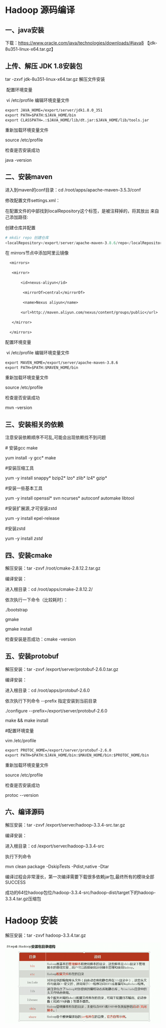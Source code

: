 # Hadoop 源码编译

## 一、java安装

下载：https://www.oracle.com/java/technologies/downloads/#java8  【jdk-8u351-linux-x64.tar.gz】

## 上传、解压 JDK 1.8安装包

tar -zxvf jdk-8u351-linux-x64.tar.gz 解压文件安装

​	配置环境变量

​	vi /etc/profile 编辑环境变量文件

```
export JAVA_HOME=/export/server/jdk1.8.0_351
export PATH=$PATH:$JAVA_HOME/bin
export CLASSPATH=.:$JAVA_HOME/lib/dt.jar:$JAVA_HOME/lib/tools.jar
```

重新加载环境变量文件

 source /etc/profile

检查是否安装成功

java -version

## 二、安装maven

进入到maven的conf目录：cd /root/apps/apache-maven-3.5.3/conf

修改配置文件settings.xml：

在配置文件的中部找到localRepository这个标签，是被注释掉的，将其放出      来自己添加路径:

创建仓库并配置

```powershell
# mkdir repo 创建仓库
<localRepository>/export/server/apache-maven-3.8.6/repo</localRepository>  settings.xml配置仓库
```

在 mirrors节点中添加阿里云镜像

```
  <mirrors>

   <mirror>

       <id>nexus-aliyun</id>

        <mirrorOf>central</mirrorOf>

        <name>Nexus aliyun</name>

       <url>http://maven.aliyun.com/nexus/content/groups/public</url>

   </mirror>

  </mirrors>
```

配置环境变量

​	vi /etc/profile 编辑环境变量文件

```
export MAVEN_HOME=/export/server/apache-maven-3.8.6
export PATH=$PATH:$MAVEN_HOME/bin
```

重新加载环境变量文件

 source /etc/profile

检查是否安装成功

mvn -version

## 三、安装相关的依赖

注意安装依赖顺序不可乱,可能会出现依赖找不到问题

\# 安装gcc make 

yum install -y gcc* make

 

\#安装压缩工具 		

yum -y install snappy*  bzip2* lzo* zlib*  lz4* gzip*

 

\#安装一些基本工具 		

yum -y install openssl* svn ncurses* autoconf automake libtool

 

\#安装扩展源,才可安装zstd

yum -y install epel-release

\#安装zstd

yum -y install *zstd*

## 四、安装cmake

解压安装：tar -zxvf /root/cmake-2.8.12.2.tar.gz

编译安装：

进入根目录：cd /root/apps/cmake-2.8.12.2/

依次执行一下命令（比较耗时）：

./bootstrap 

gmake 

 gmake install

检查安装是否成功：cmake -version

## 五、安装protobuf

解压安装：tar -zxvf /export/server/protobuf-2.6.0.tar.gz

编译安装：

进入根目录：cd /root/apps/protobuf-2.6.0

依次执行下列命令 --prefix 指定安装到当前目录 		

./configure --prefix=/export/server/protobuf-2.6.0

 make && make install

 

\#配置环境变量 		

 vim /etc/profile

 ```
 export PROTOC_HOME=/export/server/protobuf-2.6.0
 export PATH=$PATH:$JAVA_HOME/bin:$MAVEN_HOME/bin:$PROTOC_HOME/bin
 ```

重新加载环境变量文件

source /etc/profile

检查是否安装成功

protoc --version

## 六、编译源码

解压安装：tar -zxvf /export/server/hadoop-3.3.4-src.tar.gz

编译安装：

进入根目录：cd /export/server/hadoop-3.3.4-src

执行下列命令

mvn clean package -DskipTests -Pdist,native -Dtar

编译过程会非常漫长，第一次编译需要下载很多依赖jar包,最终所有的模块全部SUCCESS

成功的64位hadoop包位/hadoop-3.3.4-src/hadoop-dist/target下的hadoop-3.3.4.tar.gz压缩包

# Hadoop 安装

解压安装：tar -zxvf hadoop-3.3.4.tar.gz

![image-20221022235925461](imge/3Hadoop学习.assets/image-20221022235925461.png)